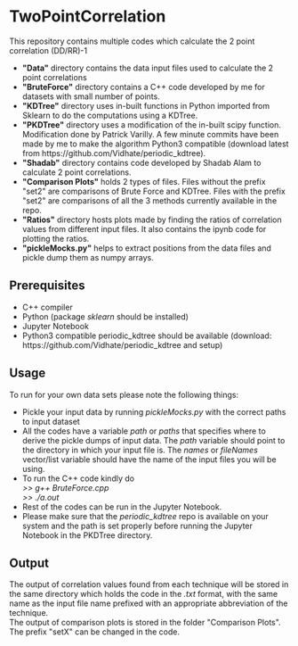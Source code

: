 # TwoPointCorrelation
This repository contains multiple codes which calculate the 2 point correlation (DD/RR)-1<br>
<ul>
<li><b>"Data"</b> directory contains the data input files used to calculate the 2 point correlations
<li><b>"BruteForce"</b> directory contains a C++ code developed by me for datasets with small number of points.<br>
<li><b>"KDTree"</b> directory uses in-built functions in Python imported from Sklearn to do the computations using a KDTree.<br>
<li><b>"PKDTree"</b> directory uses a modification of the in-built scipy function. Modification done by Patrick Varilly. A few minute commits have been made by me to make the algorithm Python3 compatible (download latest from https://github.com/Vidhate/periodic_kdtree).
<li><b>"Shadab"</b> directory contains code developed by Shadab Alam to calculate 2 point correlations.<br>
<li><b>"Comparison Plots"</b> holds 2 types of files. Files without the prefix "set2" are comparisons of Brute Force and KDTree. Files with the prefix "set2" are comparisons of all the 3 methods currently available in the repo.<br>
  <li><b>"Ratios"</b> directory hosts plots made by finding the ratios of correlation values from different input files. It also contains the ipynb code for plotting the ratios.
<li><b>"pickleMocks.py"</b> helps to extract positions from the data files and pickle dump them as numpy arrays.<br>
</ul>

## Prerequisites
<ul>
  <li>C++ compiler
  <li>Python (package <i>sklearn</i> should be installed)
  <li>Jupyter Notebook
  <li>Python3 compatible periodic_kdtree should be available (download: https://github.com/Vidhate/periodic_kdtree and setup)
</ul>

## Usage
To run for your own data sets please note the following things:
<ul>
  <li>Pickle your input data by running <i>pickleMocks.py</i> with the correct paths to input dataset</li>
  <li>All the codes have a variable <i>path</i> or <i>paths</i> that specifies where to derive the pickle dumps of input data. The <i>path</i> variable should point to the directory in which your input file is. The <i>names</i> or <i>fileNames</i> vector/list variable should have the name of the input files you will be using.</li>
  <li>To run the C++ code kindly do <br>
    <i> >> g++ BruteForce.cpp<br>
      >> ./a.out</i>
  </li>
  <li>Rest of the codes can be run in the Jupyter Notebook.</li>
  <li>Please make sure that the <i>periodic_kdtree</i> repo is available on your system and the path is set properly before running the Jupyter Notebook in the PKDTree directory.</li>
</ul>
  
## Output
The output of correlation values found from each technique will be stored in the same directory which holds the code in the <i>.txt</i> format, with the same name as the input file name prefixed with an appropriate abbreviation of the technique.<br>
The output of comparison plots is stored in the folder "Comparison Plots". The prefix "setX" can be changed in the code.
